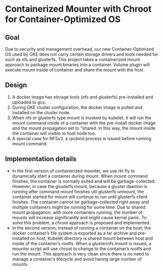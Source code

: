 # Containerized Mounter with Chroot for Container-Optimized OS

## Goal

Due to security and management overhead, our new Container-Optimized OS used by GKE
does not carry certain storage drivers and tools needed for such as nfs and 
glusterfs. This project takes a containerized mount approach to package mount 
binaries into a container. Volume plugin will execute mount inside of container 
and share the mount with the host. 


## Design

1. A docker image has storage tools (nfs and glusterfs) pre-installed and uploaded
   to gcs. 
2. During GKE cluster configuration, the docker image is pulled and installed on 
   the cluster node.
3. When nfs or glusterfs type mount is invoked by kubelet, it will run the mount 
   command inside of a container with the pre-install docker image and the mount
   propagation set to “shared. In this way, the mount inside the container will 
   visible to host node too.
4. A special case for NFSv3, a rpcbind process is issued before running mount
   command. 
   
## Implementation details

* In the first version of containerized mounter, we use rkt fly to dynamically
  start a container during mount. When mount command finishes, the container is 
  normally exited and will be garbage-collected. However, in case the glusterfs
  mount, because a gluster daemon is running after command mount finishes util
  glusterfs unmount, the container started for mount will continue to run until 
  glusterfs client finishes. The container cannot be garbage-collected right away
  and multiple containers might be running for some time. Due to shared mount
  propagation, with more containers running, the number of mounts will increase
  significantly and might cause kernel panic. To solve this problem, a chroot
  approach is proposed and implemented. 
* In the second version, instead of running a container on the host, the docker
  container’s file system is exported as a tar archive and pre-installed on host. 
  Kubelet directory is shared mount between host and inside of the container’s 
  rootfs. When a gluster/nfs mount is issued, a mounter script will use chroot to
  change to the container’s rootfs and run the mount. This approach is very clean
  since there is no need to manage a container’s lifecycle and avoid having large
  number of mounts.
